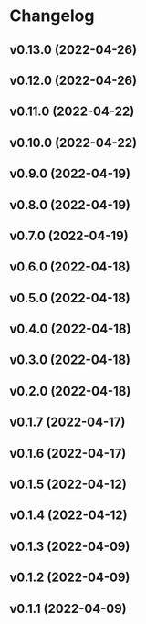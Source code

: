 # Changelog

<!--next-version-placeholder-->

## v0.13.0 (2022-04-26)


## v0.12.0 (2022-04-26)


## v0.11.0 (2022-04-22)


## v0.10.0 (2022-04-22)


## v0.9.0 (2022-04-19)


## v0.8.0 (2022-04-19)


## v0.7.0 (2022-04-19)


## v0.6.0 (2022-04-18)


## v0.5.0 (2022-04-18)


## v0.4.0 (2022-04-18)


## v0.3.0 (2022-04-18)


## v0.2.0 (2022-04-18)


## v0.1.7 (2022-04-17)


## v0.1.6 (2022-04-17)


## v0.1.5 (2022-04-12)


## v0.1.4 (2022-04-12)


## v0.1.3 (2022-04-09)


## v0.1.2 (2022-04-09)


## v0.1.1 (2022-04-09)

